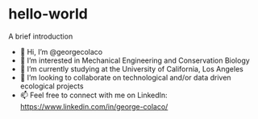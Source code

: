 # hello-world
A brief introduction


- 👋 Hi, I’m @georgecolaco
- 👀 I’m interested in Mechanical Engineering and Conservation Biology
- 🌱 I’m currently studying at the University of California, Los Angeles
- 💞️ I’m looking to collaborate on technological and/or data driven ecological projects
- 📫 Feel free to connect with me on LinkedIn: https://www.linkedin.com/in/george-colaco/
